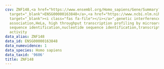 ```yaml
---
csv: ZNF148,<a href="https://www.ensembl.org/Homo_sapiens/Gene/Summary?db=core;g=ENSG00000163848"
  target="_blank">ENSG00000163848</a>,<a href="https://www.ncbi.nlm.nih.gov/pubmed/17216044"
  target="_blank"><i class="fas fa-file"></i></a>",genetic interference,functional
  association,HeLa, high throughput transcription profiling by microarray,nucleotide
  sequence identification,nucleotide sequence identification,transcriptional regulation,down-regulates
  activity
data_alias: ZNF148
data_id: ENSG00000163848
data_numevidence: 1
data_species: Homo sapiens
data_taxid: '9606'
title: ZNF148
---
```

